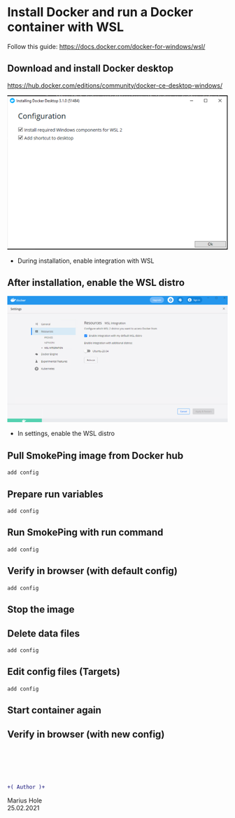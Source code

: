 # Install Docker and run a Docker container with WSL

Follow this guide: https://docs.docker.com/docker-for-windows/wsl/

## Download and install Docker desktop

https://hub.docker.com/editions/community/docker-ce-desktop-windows/

![x](/04-Marius/00-files/docker-wsl2-01.png "x")
- During installation, enable integration with WSL


## After installation, enable the WSL distro

![x](/04-Marius/00-files/docker-wsl2-02.png "x")
- In settings, enable the WSL distro 


## Pull SmokePing image from Docker hub

```
add config
```

## Prepare run variables

```
add config
```


## Run SmokePing with run command

```
add config
```


## Verify in browser (with default config)

```
add config
```


## Stop the image


## Delete data files

```
add config
```

## Edit config files (Targets)

```
add config
```

## Start container again


## Verify in browser (with new config)


<br><br><br><br>

```diff
+( Author )+
```
Marius Hole  
25.02.2021